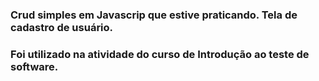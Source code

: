 ### Crud simples em Javascrip que estive praticando. Tela de cadastro de usuário.
### Foi utilizado na atividade do curso de Introdução ao teste de software.
